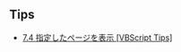 ## Tips

- [7.4 指定したページを表示 [VBScript Tips]](http://www.happy2-island.com/vbs/cafe02/capter00704.shtml)